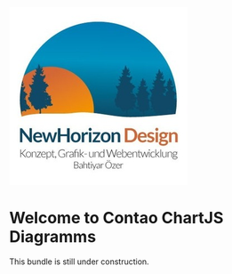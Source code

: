 ![Alt text](docs/logo.jpg?raw=true "logo")


# Welcome to Contao ChartJS Diagramms
This bundle is still under construction.
